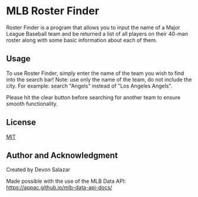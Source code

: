 # MLB Roster Finder

Roster Finder is a program that allows you to input the name of a Major League Baseball team and be returned a list of all players on their 40-man roster along with some basic information about each of them.

## Usage

To use Roster Finder, simply enter the name of the team you wish to find into the search bar! Note: use only the name of the team, do not include the city. For example: search "Angels" instead of "Los Angeles Angels".

Please hit the clear button before searching for another team to ensure smooth functionality.

## License

[MIT](https://choosealicense.com/licenses/mit/)

## Author and Acknowledgment

Created by Devon Salazar

Made possible with the use of the MLB Data API:
https://appac.github.io/mlb-data-api-docs/